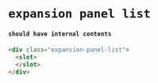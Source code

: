 # `expansion panel list`

#### `should have internal contents`

```html
<div class="expansion-panel-list">
  <slot>
  </slot>
</div>

```

